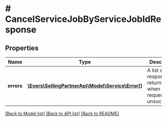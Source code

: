 # # CancelServiceJobByServiceJobIdResponse

## Properties

Name | Type | Description | Notes
------------ | ------------- | ------------- | -------------
**errors** | [**\Evers\SellingPartnerApi\Model\Service\Error[]**](Error.md) | A list of error responses returned when a request is unsuccessful. | [optional]

[[Back to Model list]](../../README.md#models) [[Back to API list]](../../README.md#endpoints) [[Back to README]](../../README.md)
